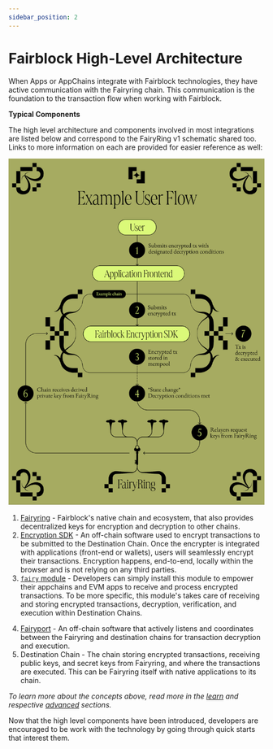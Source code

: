 ```yaml
---
sidebar_position: 2
---
```


# Fairblock High-Level Architecture

When Apps or AppChains integrate with Fairblock technologies, they have active communication with the Fairyring chain. This communication is the foundation to the transaction flow when working with Fairblock.

**Typical Components**

The high level architecture and components involved in most integrations are listed below and correspond to the FairyRing v1 schematic shared too. Links to more information on each are provided for easier reference as well:

<!-- TODO: get links to all of these -->

![Simplified Architecture of Fairblock v1](../../static/img/FairyRingInfoGraphic.png)

1. [Fairyring](TODO:GetLinkToAdvancedSectionForThis) - Fairblock's native chain and ecosystem, that also provides decentralized keys for encryption and decryption to other chains.
2. [Encryption SDK](../../advanced/encrypt_tx.md) - An off-chain software used to encrypt transactions to be submitted to the Destination Chain. Once the encrypter is integrated with applications (front-end or wallets), users will seamlessly encrypt their transactions. Encryption happens, end-to-end, locally within the browser and is not relying on any third parties.
3. [`fairy` module](TODO:GetLinkToAdvancedSectionForThis) - Developers can simply install this module to empower their appchains and EVM apps to receive and process encrypted transactions. To be more specific, this module's takes care of receiving and storing encrypted transactions, decryption, verification, and execution within Destination Chains. 
<!-- TODO: make a new sub page in advanced for `fairy` module -->
4. [Fairyport](../../advanced/fairyport.md) - An off-chain software that actively listens and coordinates between the Fairyring and  destination chains for transaction decryption and execution. 
5. Destination Chain - The chain storing encrypted transactions, receiving public keys, and secret keys from Fairyring, and where the transactions are executed. This can be Fairyring itself with native applications to its chain.

_To learn more about the concepts above, read more in the [learn](TODO-GetLink) and respective [advanced](TODO-GetLink) sections._

Now that the high level components have been introduced, developers are encouraged to be work with the technology by going through quick starts that interest them.